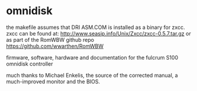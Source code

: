 # omnidisk
the makefile assumes that DRI ASM.COM is installed as a binary for zxcc.
zxcc can be found at: http://www.seasip.info/Unix/Zxcc/zxcc-0.5.7.tar.gz
or as part of the RomWBW github repo https://github.com/wwarthen/RomWBW

firmware, software, hardware and documentation for the fulcrum S100 omnidisk controller

much thanks to Michael Enkelis, the source of the corrected manual, a much-improved monitor
and the BIOS.


